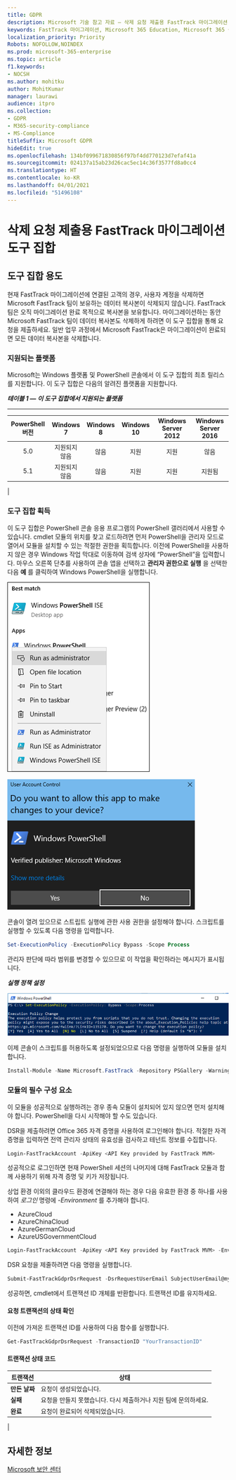 ```yaml
---
title: GDPR
description: Microsoft 기술 참고 자료 — 삭제 요청 제출용 FastTrack 마이그레이션 도구 집합
keywords: FastTrack 마이그레이션, Microsoft 365 Education, Microsoft 365 설명서, GDPR
localization_priority: Priority
Robots: NOFOLLOW,NOINDEX
ms.prod: microsoft-365-enterprise
ms.topic: article
f1.keywords:
- NOCSH
ms.author: mohitku
author: MohitKumar
manager: laurawi
audience: itpro
ms.collection:
- GDPR
- M365-security-compliance
- MS-Compliance
titleSuffix: Microsoft GDPR
hideEdit: true
ms.openlocfilehash: 134bf099671830856f97bf4dd770123d7efaf41a
ms.sourcegitcommit: 024137a15ab23d26cac5ec14c36f3577fd8a0cc4
ms.translationtype: HT
ms.contentlocale: ko-KR
ms.lasthandoff: 04/01/2021
ms.locfileid: "51496108"
---
```

# <a name="fasttrack-migration-toolset-for-submitting-delete-request"></a>삭제 요청 제출용 FastTrack 마이그레이션 도구 집합

## <a name="toolset-purpose"></a>도구 집합 용도

현재 FastTrack 마이그레이션에 연결된 고객의 경우, 사용자 계정을 삭제하면 Microsoft FastTrack 팀이 보유하는 데이터 복사본이 삭제되지 않습니다. FastTrack 팀은 오직 마이그레이션 완료 목적으로 복사본을 보유합니다. 마이그레이션하는 동안 Microsoft FastTrack 팀이 데이터 복사본도 삭제하게 하려면 이 도구 집합을 통해 요청을 제출하세요. 일반 업무 과정에서 Microsoft FastTrack은 마이그레이션이 완료되면 모든 데이터 복사본을 삭제합니다.

### <a name="supported-platforms"></a>지원되는 플랫폼

Microsoft는 Windows 플랫폼 및 PowerShell 콘솔에서 이 도구 집합의 최초 릴리스를 지원합니다. 이 도구 집합은 다음의 알려진 플랫폼을 지원합니다.

***테이블 1 — 이 도구 집합에서 지원되는 플랫폼***

****

|PowerShell 버전|Windows 7|Windows 8|Windows 10|Windows Server 2012|Windows Server 2016|
|:---:|:---:|:---:|:---:|:---:|:---:|
|5.0|지원되지 않음|않음|지원|지원|않음|
|5.1|지원되지 않음|않음|지원|지원|지원됨|
|

### <a name="obtaining-the-toolset"></a>도구 집합 획득

이 도구 집합은 PowerShell 콘솔 응용 프로그램의 PowerShell 갤러리에서 사용할 수 있습니다. cmdlet 모듈의 위치를 찾고 로드하려면 먼저 PowerShell을 관리자 모드로 열어서 모듈을 설치할 수 있는 적절한 권한을 획득합니다. 이전에 PowerShell을 사용하지 않은 경우 Windows 작업 막대로 이동하여 검색 상자에 “PowerShell”을 입력합니다. 마우스 오른쪽 단추를 사용하여 콘솔 앱을 선택하고 **관리자 권한으로 실행** 을 선택한 다음 **예** 를 클릭하여 Windows PowerShell을 실행합니다.

![PowerShell — 관리자 권한으로 실행](../media/fasttrack-powershell_image.png)

![PowerShell — 앱을 변경할 수 있도록 허용](../media/fasttrack-run-powershell_image.png)

콘솔이 열려 있으므로 스트립트 실행에 관한 사용 권한을 설정해야 합니다. 스크립트를 실행할 수 있도록 다음 명령을 입력합니다.

```powershell
Set-ExecutionPolicy -ExecutionPolicy Bypass -Scope Process
```

관리자 판단에 따라 범위를 변경할 수 있으므로 이 작업을 확인하라는 메시지가 표시됩니다.

***실행 정책 설정***

![PowerShell에서 실행 정책 변경 설정](../media/powershell-set-execution-policy_image.png)

이제 콘솔이 스크립트를 허용하도록 설정되었으므로 다음 명령을 실행하여 모듈을 설치합니다.

```powershell
Install-Module -Name Microsoft.FastTrack -Repository PSGallery -WarningAction SilentlyContinue -Force
```

### <a name="prerequisites-for-module"></a>모듈의 필수 구성 요소

이 모듈을 성공적으로 실행하려는 경우 종속 모듈이 설치되어 있지 않으면 먼저 설치해야 합니다. PowerShell을 다시 시작해야 할 수도 있습니다.

DSR을 제출하려면 Office 365 자격 증명을 사용하여 로그인해야 합니다. 적절한 자격 증명을 입력하면 전역 관리자 상태의 유효성을 검사하고 테넌트 정보를 수집합니다.

```powershell
Login-FastTrackAccount -ApiKey <API Key provided by FastTrack MVM>
```

성공적으로 로그인하면 현재 PowerShell 세션의 나머지에 대해 FastTrack 모듈과 함께 사용하기 위해 자격 증명 및 키가 저장됩니다.

상업 환경 이외의 클라우드 환경에 연결해야 하는 경우 다음 유효한 환경 중 하나를 사용하여 *로그인* 명령에 *-Environment* 를 추가해야 합니다.

- AzureCloud
- AzureChinaCloud
- AzureGermanCloud
- AzureUSGovernmentCloud

```powershell
Login-FastTrackAccount -ApiKey <API Key provided by FastTrack MVM> -Environment <cloud environment>
```

DSR 요청을 제줄하려면 다음 명령을 실행합니다.

```powershell
Submit-FastTrackGdprDsrRequest -DsrRequestUserEmail SubjectUserEmail@mycompany.com
```

성공하면, cmdlet에서 트랜잭션 ID 개체를 반환합니다. 트랜잭션 ID를 유지하세요.

#### <a name="checking-the-status-of-a-request-transaction"></a>요청 트랜잭션의 상태 확인

이전에 가져온 트랜잭션 ID를 사용하여 다음 함수를 실행합니다.

```powershell
Get-FastTrackGdprDsrRequest -TransactionID "YourTransactionID"
```

#### <a name="transaction-status-codes"></a>트랜잭션 상태 코드

|트랜잭션|상태|
|---|---|
|**만든 날짜**|요청이 생성되었습니다.|
|**실패**|요청을 만들지 못했습니다. 다시 제출하거나 지원 팀에 문의하세요.|
|**완료**|요청이 완료되어 삭제되었습니다.|
|

<!-- original version: **Created**  Request has been created<br/>**Failed** Request failed to create, please resubmit, or contact support<br/>**Completed** Request has been completed and sanitized -->

## <a name="learn-more"></a>자세한 정보

[Microsoft 보안 센터](https://www.microsoft.com/trust-center/privacy/gdpr-overview)
